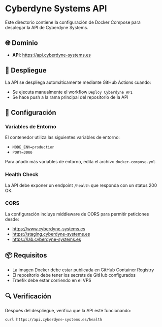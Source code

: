 # Cyberdyne Systems API

Este directorio contiene la configuración de Docker Compose para desplegar la API de Cyberdyne Systems.

## 🌐 Dominio

- **API**: https://api.cyberdyne-systems.es

## 🚀 Despliegue

La API se despliega automáticamente mediante GitHub Actions cuando:
- Se ejecuta manualmente el workflow `Deploy Cyberdyne API`
- Se hace push a la rama principal del repositorio de la API

## 🔧 Configuración

### Variables de Entorno

El contenedor utiliza las siguientes variables de entorno:
- `NODE_ENV=production`
- `PORT=3000`

Para añadir más variables de entorno, edita el archivo `docker-compose.yml`.

### Health Check

La API debe exponer un endpoint `/health` que responda con un status 200 OK.

### CORS

La configuración incluye middleware de CORS para permitir peticiones desde:
- https://www.cyberdyne-systems.es
- https://staging.cyberdyne-systems.es
- https://lab.cyberdyne-systems.es

## 📦 Requisitos

- La imagen Docker debe estar publicada en GitHub Container Registry
- El repositorio debe tener los secrets de GitHub configurados
- Traefik debe estar corriendo en el VPS

## 🔍 Verificación

Después del despliegue, verifica que la API esté funcionando:

```bash
curl https://api.cyberdyne-systems.es/health
```

